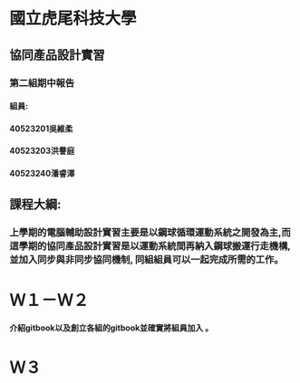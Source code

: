 # 國立虎尾科技大學

## 協同產品設計實習

### 第二組期中報告

#### 組員:

#### 40523201吳維柔

#### 40523203洪譽庭

#### 40523240潘睿澤

## 課程大綱:

### 上學期的電腦輔助設計實習主要是以鋼球循環運動系統之開發為主,而這學期的協同產品設計實習是以運動系統間再納入鋼球搬運行走機構,並加入同步與非同步協同機制, 同組組員可以一起完成所需的工作。

# Ｗ１－Ｗ２

#### 介紹gitbook以及創立各組的gitbook並確實將組員加入 。

# Ｗ３

# 



